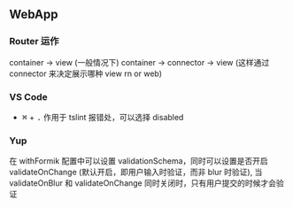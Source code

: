 ## WebApp

### Router 运作

container -> view (一般情况下)
container -> connector -> view (这样通过 connector 来决定展示哪种 view rn or web)

### VS Code

- <kbd>⌘</kbd> + <kbd>.</kbd>
  作用于 tslint 报错处，可以选择 disabled

### Yup

在 withFormik 配置中可以设置 validationSchema，同时可以设置是否开启 validateOnChange (默认开启，即用户输入时验证，而非 blur 时验证),
当 validateOnBlur 和 validateOnChange 同时关闭时，只有用户提交的时候才会验证
